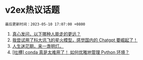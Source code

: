 # v2ex热议话题

`最后更新时间：2023-05-10 17:07:00 +0800`

1. [真心发问，以下哪种人能走的更远？](https://www.v2ex.com/t/938825)
1. [我尝试用了科大讯飞的星火模型，感觉国内的 Chatgpt 要崛起了！](https://www.v2ex.com/t/938725)
1. [人生迷茫期，来一盏明灯。](https://www.v2ex.com/t/938829)
1. [[吐槽] conda 真是太难用了！
如何优雅地管理 Python 环境？](https://www.v2ex.com/t/938669)

